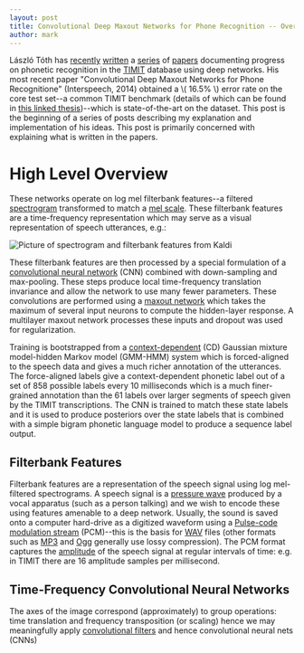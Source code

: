 ```yaml
---
layout: post
title: Convolutional Deep Maxout Networks for Phone Recognition -- Overview (Part 0)
author: mark
---
```


László Tóth has [recently](http://www.inf.u-szeged.hu/~tothl/pubs/ICASSP2013.pdf) [written](http://www.inf.u-szeged.hu/~tothl/pubs/IS2014-proof.pdf) a [series](http://www.inf.u-szeged.hu/~tothl/pubs/ICASSP2014.pdf)
of [papers](http://www.inf.u-szeged.hu/~tothl/pubs/IS2013.pdf) documenting
progress on phonetic recognition in the [TIMIT](https://catalog.ldc.upenn.edu/LDC93S1) database using deep networks.  His most recent paper "Convolutional Deep Maxout Networks for Phone Recognitione" (Interspeech, 2014) obtained a \\( 16.5\% \\) error rate on the core test set--a common TIMIT benchmark (details of which can be found in [this linked thesis](http://groups.csail.mit.edu/sls//publications/1998/phdthesis-drew.pdf))--which is state-of-the-art on the dataset.
This post is the beginning of a series of posts describing my explanation
and implementation
of his ideas.  This post is primarily concerned with explaining what is written in the papers.

# High Level Overview

These networks operate on log mel filterbank features--a filtered [spectrogram](http://en.wikipedia.org/wiki/Spectrogram) transformed to match a [mel scale](http://en.wikipedia.org/wiki/Mel_scale).  These filterbank features are a time-frequency representation 
which may serve as a visual representation of speech utterances, e.g.:

![Picture of spectrogram and filterbank features from Kaldi](/path/to/images "Spectrogram and Filterbank Features")

These filterbank features are then processed by a special formulation of a [convolutional neural network](http://en.wikipedia.org/wiki/Convolutional_neural_network) (CNN)
 combined with down-sampling and max-pooling. These steps produce local time-frequency translation invariance and allow the network
to use many fewer parameters.  	 These convolutions are performed using a [maxout network](arxiv.org/pdf/1302.4389) which takes
the maximum of several input neurons to compute the hidden-layer response.  A multilayer maxout network processes
these inputs and dropout was used for regularization.

Training is bootstrapped from a [context-dependent](http://dx.doi.org/10.1109/ICASSP.1985.1168283) (CD) Gaussian mixture model-hidden Markov model (GMM-HMM) system which is forced-aligned to the speech data and gives a much richer annotation of the utterances.  
The force-aligned labels give a context-dependent phonetic label out of a set of 858 possible labels every 10 milliseconds
which is a much finer-grained annotation than the 61 labels over larger segments of speech given by the TIMIT transcriptions. The 
CNN is trained to match these state labels and it is used to produce posteriors over the state labels that is combined
with a simple bigram phonetic language model
to produce a sequence label output.

## Filterbank Features

Filterbank features are a representation of the speech signal using log mel-filtered spectrograms.  A speech signal is
a [pressure wave](http://en.wikipedia.org/wiki/Sound) produced by a vocal apparatus (such as a person talking) and we wish to
encode these using features amenable to a deep network.  Usually, the sound is saved onto a computer hard-drive as a
digitized waveform using a [Pulse-code modulation stream](http://en.wikipedia.org/wiki/Pulse-code_modulation#Modulation) (PCM)--this is the basis for [WAV](http://en.wikipedia.org/wiki/WAV) files (other formats such as [MP3](http://en.wikipedia.org/wiki/MP3) and [Ogg](http://en.wikipedia.org/wiki/Ogg) generally use lossy compression).  The PCM format captures the [amplitude](http://en.wikipedia.org/wiki/Amplitude)
 of the 
speech signal at regular intervals of time: e.g. in TIMIT there are 16 amplitude samples per millisecond.

## Time-Frequency Convolutional Neural Networks 




The axes of the image correspond (approximately) to group operations: time translation and frequency transposition (or scaling) hence
we may meaningfully apply [convolutional filters](http://en.wikipedia.org/wiki/Convolution#Convolutions_on_groups) and hence
convolutional neural nets (CNNs)